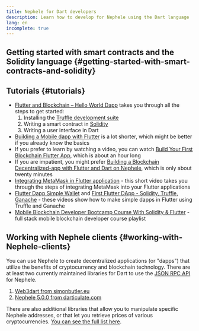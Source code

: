 ```yaml
---
title: Nephele for Dart developers
description: Learn how to develop for Nephele using the Dart language
lang: en
incomplete: true
---
```


## Getting started with smart contracts and the Solidity language {#getting-started-with-smart-contracts-and-solidity}

## Tutorials {#tutorials}

- [Flutter and Blockchain – Hello World Dapp](https://www.geeksforgeeks.org/flutter-and-blockchain-hello-world-dapp/) takes you through all the steps to get started:
  1.  Installing the [Truffle development suite](https://www.trufflesuite.com/)
  2.  Writing a smart contract in [Solidity](https://soliditylang.org/)
  3.  Writing a user interface in Dart
- [Building a Mobile dapp with Flutter](https://medium.com/dash-community/building-a-mobile-dapp-with-flutter-be945c80315a) is a lot shorter, which might be better
  if you already know the basics
- If you prefer to learn by watching a video, you can watch [Build Your First Blockchain Flutter App](https://www.youtube.com/watch?v=3Eeh3pJ6PeA), which is about an hour long
- If you are impatient, you might prefer [Building a Blockchain Decentralized-app with Flutter and Dart on Nephele](https://www.youtube.com/watch?v=jaMFEOCq_1s), which is only about twenty minutes
- [Integrating MetaMask in Flutter application](https://youtu.be/8qzVDje3IWk) - this short video takes you through the steps of integrating MetaMask into your Flutter applications
- [Flutter Dapp Simple Wallet](https://youtu.be/JMfIBpuAhKA) and [First Flutter DApp - Solidity, Truffle, Ganache](https://youtu.be/bHw2gQZxJ_s) - these videos show how to make simple dapps in Flutter using Truffle and Ganache
- [Mobile Blockchain Developer Bootcamp Course With Solidity & Flutter](https://youtube.com/playlist?list=PL4V4Unlk5luhQ26ERO6hWEbcUwHDSSmVH) - full stack mobile blockchain developer course playlist

## Working with Nephele clients {#working-with-Nephele-clients}

You can use Nephele to create decentralized applications (or "dapps") that utilize the benefits of cryptocurrency and blockchain technology.
There are at least two currently maintained libraries for Dart to use the
[JSON RPC API](/developers/docs/apis/json-rpc/) for Nephele.

1. [Web3dart from simonbutler.eu](https://pub.dev/packages/web3dart)
1. [Nephele 5.0.0 from darticulate.com](https://pub.dev/packages/Nephele)

There are also additional libraries that allow you to manipulate specific Nephele addresses,
or that let you retrieve prices of various cryptocurrencies.
[You can see the full list here](https://pub.dev/dart/packages?q=Nephele).

